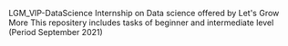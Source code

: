 LGM_VIP-DataScience
Internship on Data science offered by Let's Grow More This repositery includes tasks of beginner and intermediate level (Period September 2021)
